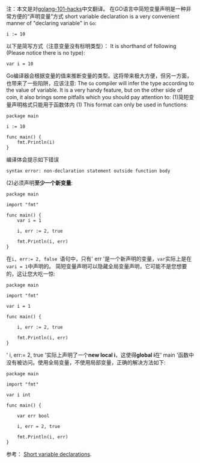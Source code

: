 注：本文是对[golang-101-hacks](https://nanxiao.gitbooks.io/golang-101-hacks/)中文翻译。
在GO语言中简短变量声明是一种非常方便的“声明变量”方式 
short variable declaration is a very convenient manner of "declaring variable" in `Go`:

```
i := 10

```
以下是简写方式（注意变量没有标明类型）：
It is shorthand of following (Please notice there is no type):

```
var i = 10

```
Go编译器会根据变量的值来推断变量的类型。这将带来极大方便，但另一方面，也带来了一些陷阱，应该注意:
The `Go` compiler will infer the type according to the value of variable. It is a very handy feature, but on the other side of coin, it also brings some pitfalls which you should pay attention to:
(1)简短变量声明格式只能用于函数体内
(1) This format can only be used in functions:

```
package main

i := 10

func main() {
    fmt.Println(i)
}

```
编译体会提示如下错误

```
syntax error: non-declaration statement outside function body

```
(2)必须声明**至少一个新变量**:
```
package main

import "fmt"

func main() {
    var i = 1

    i, err := 2, true

    fmt.Println(i, err)
}

```
在`i, err:= 2, false `语句中，只有' err '是一个新声明的变量，`var`实际上是在 `vari = 1`中声明的。
简短变量声明可以隐藏全局变量声明，它可能不是您想要的，这让您大吃一惊:
```
package main

import "fmt"

var i = 1

func main() {

    i, err := 2, true

    fmt.Println(i, err)
}

```
' i, err:= 2, true '实际上声明了一个**new local i**，这使得**global i**在' main '函数中没有被访问。使用全局变量，不使用局部变量，正确的解决方法如下:

```
package main

import "fmt"

var i int

func main() {

    var err bool

    i, err = 2, true

    fmt.Println(i, err)
}

```

参考：
[Short variable declarations](https://golang.org/ref/spec#Short_variable_declarations).
